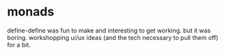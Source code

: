 # monads

define-define was fun to make and interesting to get working. but it was boring. workshopping ui/ux ideas (and the tech necessary to pull them off) for a bit.
